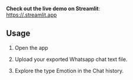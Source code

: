  **Check out the live demo on Streamlit**:  
   [https://<your-streamlit-username>.streamlit.app](https://car-sales-forecasting-4qvmcmb9tdf6pe8kamqtwj.streamlit.app/)

## Usage

1. Open the app 
   
3. Upload your exported Whatsapp chat text file.

4. Explore the type Emotion in the Chat history.
